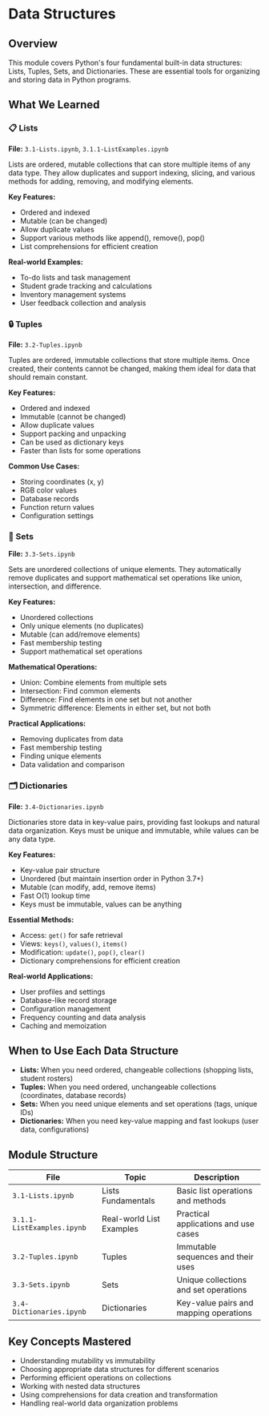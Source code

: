 # Data Structures

## Overview

This module covers Python's four fundamental built-in data structures: Lists, Tuples, Sets, and Dictionaries. These are essential tools for organizing and storing data in Python programs.

## What We Learned

### 📋 Lists
**File:** `3.1-Lists.ipynb`, `3.1.1-ListExamples.ipynb`

Lists are ordered, mutable collections that can store multiple items of any data type. They allow duplicates and support indexing, slicing, and various methods for adding, removing, and modifying elements.

**Key Features:**
- Ordered and indexed
- Mutable (can be changed)
- Allow duplicate values
- Support various methods like append(), remove(), pop()
- List comprehensions for efficient creation

**Real-world Examples:**
- To-do lists and task management
- Student grade tracking and calculations
- Inventory management systems
- User feedback collection and analysis

### 🔒 Tuples
**File:** `3.2-Tuples.ipynb`

Tuples are ordered, immutable collections that store multiple items. Once created, their contents cannot be changed, making them ideal for data that should remain constant.

**Key Features:**
- Ordered and indexed
- Immutable (cannot be changed)
- Allow duplicate values
- Support packing and unpacking
- Can be used as dictionary keys
- Faster than lists for some operations

**Common Use Cases:**
- Storing coordinates (x, y)
- RGB color values
- Database records
- Function return values
- Configuration settings

### 🎯 Sets
**File:** `3.3-Sets.ipynb`

Sets are unordered collections of unique elements. They automatically remove duplicates and support mathematical set operations like union, intersection, and difference.

**Key Features:**
- Unordered collections
- Only unique elements (no duplicates)
- Mutable (can add/remove elements)
- Fast membership testing
- Support mathematical set operations

**Mathematical Operations:**
- Union: Combine elements from multiple sets
- Intersection: Find common elements
- Difference: Find elements in one set but not another
- Symmetric difference: Elements in either set, but not both

**Practical Applications:**
- Removing duplicates from data
- Fast membership testing
- Finding unique elements
- Data validation and comparison

### 🗂️ Dictionaries
**File:** `3.4-Dictionaries.ipynb`

Dictionaries store data in key-value pairs, providing fast lookups and natural data organization. Keys must be unique and immutable, while values can be any data type.

**Key Features:**
- Key-value pair structure
- Unordered (but maintain insertion order in Python 3.7+)
- Mutable (can modify, add, remove items)
- Fast O(1) lookup time
- Keys must be immutable, values can be anything

**Essential Methods:**
- Access: `get()` for safe retrieval
- Views: `keys()`, `values()`, `items()`
- Modification: `update()`, `pop()`, `clear()`
- Dictionary comprehensions for efficient creation

**Real-world Applications:**
- User profiles and settings
- Database-like record storage
- Configuration management
- Frequency counting and data analysis
- Caching and memoization

## When to Use Each Data Structure

- **Lists:** When you need ordered, changeable collections (shopping lists, student rosters)
- **Tuples:** When you need ordered, unchangeable collections (coordinates, database records)
- **Sets:** When you need unique elements and set operations (tags, unique IDs)
- **Dictionaries:** When you need key-value mapping and fast lookups (user data, configurations)

## Module Structure

| File | Topic | Description |
|------|-------|-------------|
| `3.1-Lists.ipynb` | Lists Fundamentals | Basic list operations and methods |
| `3.1.1-ListExamples.ipynb` | Real-world List Examples | Practical applications and use cases |
| `3.2-Tuples.ipynb` | Tuples | Immutable sequences and their uses |
| `3.3-Sets.ipynb` | Sets | Unique collections and set operations |
| `3.4-Dictionaries.ipynb` | Dictionaries | Key-value pairs and mapping operations |

## Key Concepts Mastered

- Understanding mutability vs immutability
- Choosing appropriate data structures for different scenarios
- Performing efficient operations on collections
- Working with nested data structures
- Using comprehensions for data creation and transformation
- Handling real-world data organization problems 